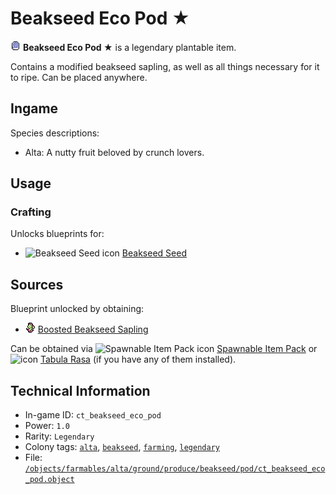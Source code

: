 # Beakseed Eco Pod ★

<img src="https://raw.githubusercontent.com/Ceterai/Enternia/main/objects/farmables/alta/ground/produce/beakseed/pod/icon.png" alt="Beakseed Eco Pod ★ icon" loading="lazy" height="16px" width="auto" /> **Beakseed Eco Pod ★** is a legendary plantable item.

Contains a modified beakseed sapling, as well as all things necessary for it to ripe. Can be placed anywhere.

## Ingame

Species descriptions:

- Alta: A nutty fruit beloved by crunch lovers.

## Usage

### Crafting

Unlocks blueprints for:

- <img src="https://starbounder.org/mediawiki/images/c/c6/Beakseed_Crop.png" alt="Beakseed Seed icon" loading="lazy" height="12.25px" width="6px" /> [Beakseed Seed](https://starbounder.org/Beakseed_Seed)

## Sources

Blueprint unlocked by obtaining:

- <img src="https://raw.githubusercontent.com/Ceterai/Enternia/main/objects/farmables/alta/ground/produce/beakseed/boosted/icon.png" alt="Boosted Beakseed Sapling icon" loading="lazy" height="16px" width="auto" /> [Boosted Beakseed Sapling](https://ceterai.github.io/MyEnternia/Wiki/BoostedBeakseedSapling)

Can be obtained via <img src="https://raw.githubusercontent.com/Silverfeelin/Starbound-SpawnableItemPack/master/interface/sip/iconSmall.png" alt="Spawnable Item Pack icon" width="18" height="14"/> [Spawnable Item Pack](https://steamcommunity.com/sharedfiles/filedetails/?id=733665104) or <img src="https://steamuserimages-a.akamaihd.net/ugc/263843960696222713/3EC9A7C005541F7D577EBCB8C5736B4EFC9973D6/" alt="icon" width="8" height="12"/> [Tabula Rasa](https://community.playstarbound.com/resources/the-tabula-rasa.3222/) (if you have any of them installed).

## Technical Information

- In-game ID: `ct_beakseed_eco_pod`
- Power: `1.0`
- Rarity: `Legendary`
- Colony tags: [`alta`](https://ceterai.github.io/MyEnternia/Wiki/Tags/Alta), [`beakseed`](https://ceterai.github.io/MyEnternia/Wiki/Tags/Beakseed), [`farming`](https://ceterai.github.io/MyEnternia/Wiki/Tags/Farming), [`legendary`](https://ceterai.github.io/MyEnternia/Wiki/Tags/Legendary)
- File: [`/objects/farmables/alta/ground/produce/beakseed/pod/ct_beakseed_eco_pod.object`](https://github.com/Ceterai/Enternia/blob/main/objects/farmables/alta/ground/produce/beakseed/pod/ct_beakseed_eco_pod.object)
